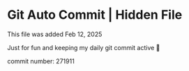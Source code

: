# Git Auto Commit | Hidden File

This file was added Feb 12, 2025

Just for fun and keeping my daily git commit active 🤪

commit number: 271911
